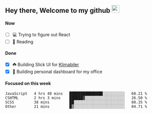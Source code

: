 ## Hey there, Welcome to my github <img src="https://media.giphy.com/media/hvRJCLFzcasrR4ia7z/giphy.gif" width="25px">

#### Now
- [ ] 💻 Trying to figure out React
- [ ] 📕 Reading

#### Done
- [x] ☘️ Building Slick UI for [Klimabiler](https://klimabiler.dk)
- [x] 🚀 Building personal dashboard for my office
 
 #### Focused on this week
<!--START_SECTION:waka-->

```text
JavaScript   4 hrs 40 mins   ███████████████░░░░░░░░░░   60.21 %
CSHTML       2 hrs 3 mins    ██████▓░░░░░░░░░░░░░░░░░░   26.50 %
SCSS         38 mins         ██░░░░░░░░░░░░░░░░░░░░░░░   08.35 %
Other        21 mins         █▒░░░░░░░░░░░░░░░░░░░░░░░   04.71 %
```

<!--END_SECTION:waka-->

